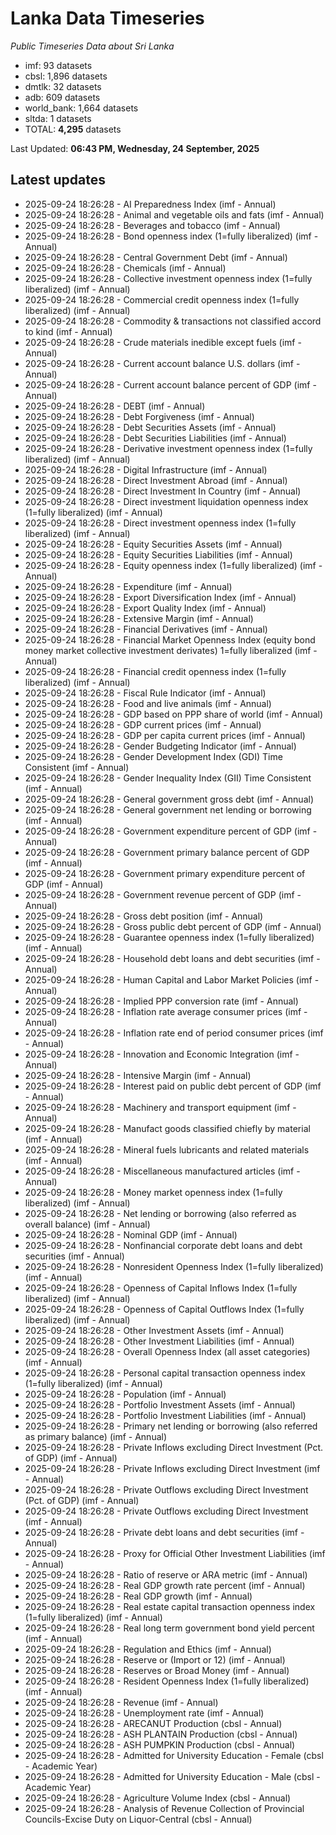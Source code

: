 # Lanka Data Timeseries
*Public Timeseries Data about Sri Lanka*

* imf: 93 datasets
* cbsl: 1,896 datasets
* dmtlk: 32 datasets
* adb: 609 datasets
* world_bank: 1,664 datasets
* sltda: 1 datasets
* TOTAL: **4,295** datasets

Last Updated: **06:43 PM, Wednesday, 24 September, 2025**

## Latest updates

* 2025-09-24 18:26:28 - AI Preparedness Index (imf - Annual)
* 2025-09-24 18:26:28 - Animal and vegetable oils and fats (imf - Annual)
* 2025-09-24 18:26:28 - Beverages and tobacco (imf - Annual)
* 2025-09-24 18:26:28 - Bond openness index (1=fully liberalized) (imf - Annual)
* 2025-09-24 18:26:28 - Central Government Debt (imf - Annual)
* 2025-09-24 18:26:28 - Chemicals (imf - Annual)
* 2025-09-24 18:26:28 - Collective investment openness index (1=fully liberalized) (imf - Annual)
* 2025-09-24 18:26:28 - Commercial credit openness index (1=fully liberalized) (imf - Annual)
* 2025-09-24 18:26:28 - Commodity & transactions not classified accord to kind (imf - Annual)
* 2025-09-24 18:26:28 - Crude materials inedible except fuels (imf - Annual)
* 2025-09-24 18:26:28 - Current account balance U.S. dollars (imf - Annual)
* 2025-09-24 18:26:28 - Current account balance percent of GDP (imf - Annual)
* 2025-09-24 18:26:28 - DEBT (imf - Annual)
* 2025-09-24 18:26:28 - Debt Forgiveness (imf - Annual)
* 2025-09-24 18:26:28 - Debt Securities Assets (imf - Annual)
* 2025-09-24 18:26:28 - Debt Securities Liabilities (imf - Annual)
* 2025-09-24 18:26:28 - Derivative investment openness index (1=fully liberalized) (imf - Annual)
* 2025-09-24 18:26:28 - Digital Infrastructure (imf - Annual)
* 2025-09-24 18:26:28 - Direct Investment Abroad (imf - Annual)
* 2025-09-24 18:26:28 - Direct Investment In Country (imf - Annual)
* 2025-09-24 18:26:28 - Direct investment liquidation openness index (1=fully liberalized) (imf - Annual)
* 2025-09-24 18:26:28 - Direct investment openness index (1=fully liberalized) (imf - Annual)
* 2025-09-24 18:26:28 - Equity Securities Assets (imf - Annual)
* 2025-09-24 18:26:28 - Equity Securities Liabilities (imf - Annual)
* 2025-09-24 18:26:28 - Equity openness index (1=fully liberalized) (imf - Annual)
* 2025-09-24 18:26:28 - Expenditure (imf - Annual)
* 2025-09-24 18:26:28 - Export Diversification Index (imf - Annual)
* 2025-09-24 18:26:28 - Export Quality Index (imf - Annual)
* 2025-09-24 18:26:28 - Extensive Margin (imf - Annual)
* 2025-09-24 18:26:28 - Financial Derivatives (imf - Annual)
* 2025-09-24 18:26:28 - Financial Market Openness Index (equity bond money market collective investment derivates) 1=fully liberalized (imf - Annual)
* 2025-09-24 18:26:28 - Financial credit openness index (1=fully liberalized) (imf - Annual)
* 2025-09-24 18:26:28 - Fiscal Rule Indicator (imf - Annual)
* 2025-09-24 18:26:28 - Food and live animals (imf - Annual)
* 2025-09-24 18:26:28 - GDP based on PPP share of world (imf - Annual)
* 2025-09-24 18:26:28 - GDP current prices (imf - Annual)
* 2025-09-24 18:26:28 - GDP per capita current prices (imf - Annual)
* 2025-09-24 18:26:28 - Gender Budgeting Indicator (imf - Annual)
* 2025-09-24 18:26:28 - Gender Development Index (GDI) Time Consistent (imf - Annual)
* 2025-09-24 18:26:28 - Gender Inequality Index (GII) Time Consistent (imf - Annual)
* 2025-09-24 18:26:28 - General government gross debt (imf - Annual)
* 2025-09-24 18:26:28 - General government net lending or borrowing (imf - Annual)
* 2025-09-24 18:26:28 - Government expenditure percent of GDP (imf - Annual)
* 2025-09-24 18:26:28 - Government primary balance percent of GDP (imf - Annual)
* 2025-09-24 18:26:28 - Government primary expenditure percent of GDP (imf - Annual)
* 2025-09-24 18:26:28 - Government revenue percent of GDP (imf - Annual)
* 2025-09-24 18:26:28 - Gross debt position (imf - Annual)
* 2025-09-24 18:26:28 - Gross public debt percent of GDP (imf - Annual)
* 2025-09-24 18:26:28 - Guarantee openness index (1=fully liberalized) (imf - Annual)
* 2025-09-24 18:26:28 - Household debt loans and debt securities (imf - Annual)
* 2025-09-24 18:26:28 - Human Capital and Labor Market Policies (imf - Annual)
* 2025-09-24 18:26:28 - Implied PPP conversion rate (imf - Annual)
* 2025-09-24 18:26:28 - Inflation rate average consumer prices (imf - Annual)
* 2025-09-24 18:26:28 - Inflation rate end of period consumer prices (imf - Annual)
* 2025-09-24 18:26:28 - Innovation and Economic Integration (imf - Annual)
* 2025-09-24 18:26:28 - Intensive Margin (imf - Annual)
* 2025-09-24 18:26:28 - Interest paid on public debt percent of GDP (imf - Annual)
* 2025-09-24 18:26:28 - Machinery and transport equipment (imf - Annual)
* 2025-09-24 18:26:28 - Manufact goods classified chiefly by material (imf - Annual)
* 2025-09-24 18:26:28 - Mineral fuels lubricants and related materials (imf - Annual)
* 2025-09-24 18:26:28 - Miscellaneous manufactured articles (imf - Annual)
* 2025-09-24 18:26:28 - Money market openness index (1=fully liberalized) (imf - Annual)
* 2025-09-24 18:26:28 - Net lending or borrowing (also referred as overall balance) (imf - Annual)
* 2025-09-24 18:26:28 - Nominal GDP (imf - Annual)
* 2025-09-24 18:26:28 - Nonfinancial corporate debt loans and debt securities (imf - Annual)
* 2025-09-24 18:26:28 - Nonresident Openness Index (1=fully liberalized) (imf - Annual)
* 2025-09-24 18:26:28 - Openness of Capital Inflows Index (1=fully liberalized) (imf - Annual)
* 2025-09-24 18:26:28 - Openness of Capital Outflows Index (1=fully liberalized) (imf - Annual)
* 2025-09-24 18:26:28 - Other Investment Assets (imf - Annual)
* 2025-09-24 18:26:28 - Other Investment Liabilities (imf - Annual)
* 2025-09-24 18:26:28 - Overall Openness Index (all asset categories) (imf - Annual)
* 2025-09-24 18:26:28 - Personal capital transaction openness index (1=fully liberalized) (imf - Annual)
* 2025-09-24 18:26:28 - Population (imf - Annual)
* 2025-09-24 18:26:28 - Portfolio Investment Assets (imf - Annual)
* 2025-09-24 18:26:28 - Portfolio Investment Liabilities (imf - Annual)
* 2025-09-24 18:26:28 - Primary net lending or borrowing (also referred as primary balance) (imf - Annual)
* 2025-09-24 18:26:28 - Private Inflows excluding Direct Investment (Pct. of GDP) (imf - Annual)
* 2025-09-24 18:26:28 - Private Inflows excluding Direct Investment (imf - Annual)
* 2025-09-24 18:26:28 - Private Outflows excluding Direct Investment (Pct. of GDP) (imf - Annual)
* 2025-09-24 18:26:28 - Private Outflows excluding Direct Investment (imf - Annual)
* 2025-09-24 18:26:28 - Private debt loans and debt securities (imf - Annual)
* 2025-09-24 18:26:28 - Proxy for Official Other Investment Liabilities (imf - Annual)
* 2025-09-24 18:26:28 - Ratio of reserve or ARA metric (imf - Annual)
* 2025-09-24 18:26:28 - Real GDP growth rate percent (imf - Annual)
* 2025-09-24 18:26:28 - Real GDP growth (imf - Annual)
* 2025-09-24 18:26:28 - Real estate capital transaction openness index (1=fully liberalized) (imf - Annual)
* 2025-09-24 18:26:28 - Real long term government bond yield percent (imf - Annual)
* 2025-09-24 18:26:28 - Regulation and Ethics (imf - Annual)
* 2025-09-24 18:26:28 - Reserve or (Import or 12) (imf - Annual)
* 2025-09-24 18:26:28 - Reserves or Broad Money (imf - Annual)
* 2025-09-24 18:26:28 - Resident Openness Index (1=fully liberalized) (imf - Annual)
* 2025-09-24 18:26:28 - Revenue (imf - Annual)
* 2025-09-24 18:26:28 - Unemployment rate (imf - Annual)
* 2025-09-24 18:26:28 - ARECANUT Production (cbsl - Annual)
* 2025-09-24 18:26:28 - ASH PLANTAIN Production (cbsl - Annual)
* 2025-09-24 18:26:28 - ASH PUMPKIN Production (cbsl - Annual)
* 2025-09-24 18:26:28 - Admitted for University Education - Female (cbsl - Academic Year)
* 2025-09-24 18:26:28 - Admitted for University Education - Male (cbsl - Academic Year)
* 2025-09-24 18:26:28 - Agriculture Volume Index (cbsl - Annual)
* 2025-09-24 18:26:28 - Analysis of Revenue Collection of Provincial Councils-Excise Duty on Liquor-Central (cbsl - Annual)